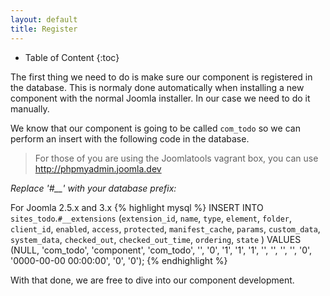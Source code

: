 ```yaml
---
layout: default
title: Register
---
```


* Table of Content
{:toc}

The first thing we need to do is make sure our component is registered in the database. This is normaly done automatically when installing a new component with the normal Joomla installer. In our case we need to do it manually.

We know that our component is going to be called `com_todo` so we can perform an insert with the following code in the database.

> For those of you are using the Joomlatools vagrant box, you can use http://phpmyadmin.joomla.dev

*Replace '#__' with your database prefix:*

For Joomla 2.5.x and 3.x
{% highlight mysql %}
    INSERT INTO `sites_todo`.`#__extensions`
        (`extension_id`, `name`, `type`, `element`, `folder`, `client_id`,
         `enabled`, `access`, `protected`, `manifest_cache`, `params`,
         `custom_data`, `system_data`, `checked_out`, `checked_out_time`,
         `ordering`, `state`
         )
    VALUES
        (NULL, 'com_todo', 'component', 'com_todo', '', '0', '1', '1',
        '1', '', '', '', '', '0', '0000-00-00 00:00:00', '0', '0');
{% endhighlight %}

With that done, we are free to dive into our component development.
